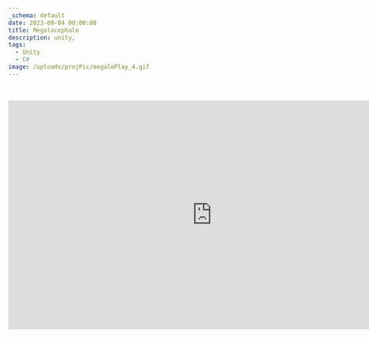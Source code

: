 ```yaml
---
_schema: default
date: 2023-09-04 00:00:00
title: Megalocephalo
description: unity,
tags:
  - Unity
  - C#
image: /uploads/projPic/megaloPlay_4.gif
---
```

&nbsp;

<iframe width="825" height="464" src="https://www.youtube.com/embed/I9IjghL1K00" title="MEGALOCEPHALO" frameborder="0" allow="accelerometer; autoplay; clipboard-write; encrypted-media; gyroscope; picture-in-picture; web-share" referrerpolicy="strict-origin-when-cross-origin" allowfullscreen=""></iframe>

&nbsp;

&nbsp;